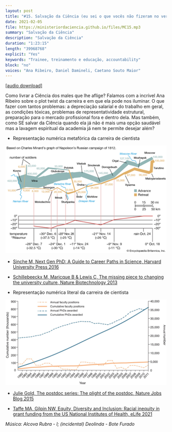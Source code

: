 ```yaml
---
layout: post
title: "#15. Salvação da Ciência (eu sei o que vocês não fizeram no verão passado)"
date: 2021-02-05
file: https://ministeriordaciencia.github.io/files/MC15.mp3
summary: "Salvação da Ciência"
description: "Salvação da Ciência"
duration: "1:23:15"
length: "39968768"
explicit: "Yes"
keywords: "Trainee, treinamento e educação, accountability"
block: "no"
voices: "Ana Ribeiro, Daniel Damineli, Caetano Souto Maior"
---
```



[[audio download]](https://ministeriodaciencia.github.io/files/MC15.mp3)

Como livrar a Ciência dos males que lhe aflige? Falamos com a incrível Ana Ribeiro sobre o plot twist da carreira e em que ela pode nos iluminar. O que fazer com tantos problemas: a depreciação salarial e do trabalho em geral, as condições tóxicas, problemas de representatividade estrutural, preparação para o mercado profissional fora e dentro dela. Mas também, como SE salvar da Ciência quando ela já não é mais uma opção saudável mas a lavagem espiritual da academia já nem te permite desejar além?

- Representação numérica metafórica da carreira de cientista
<img src="/images/napoleao.jpg" class="textwidth">

- [Sinche M, Next Gen PhD: A Guide to Career Paths in Science, Harvard University Press 2016](https://www.hup.harvard.edu/catalog.php?isbn=9780674986794)

- [Schillebeeckx M, Maricque B & Lewis C, The missing piece to changing the university culture, Nature Biotechnology 2013](https://www.nature.com/articles/nbt.2706)

- Representação numérica literal da carreira de cientista
<img src="/images/boasorte.jpg" class="textwidth">

- [Julie Gold, The postdoc series: The plight of the postdoc, Nature Jobs Blog 2015](http://blogs.nature.com/naturejobs/2015/03/16/the-postdoc-series-the-plight-of-the-postdoc/)

- [Taffe MA, Gilpin NW, Equity, Diversity and Inclusion: Racial inequity in grant funding from the US National Institutes of Health, eLife 2021](https://elifesciences.org/articles/65697)

_Música: Alcova Rubra - I; (incidental) Deolinda - Bote Furado_
